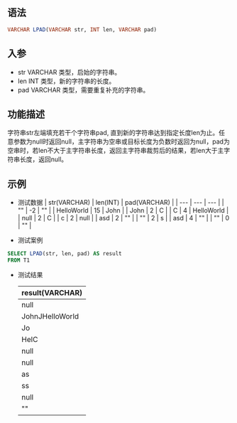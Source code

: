 ## 语法

```sql
VARCHAR LPAD(VARCHAR str, INT len, VARCHAR pad)
```

## 入参

- str VARCHAR 类型，启始的字符串。
- len INT 类型，新的字符串的长度。
- pad VARCHAR 类型，需要重复补充的字符串。

## 功能描述

字符串str左端填充若干个字符串pad, 直到新的字符串达到指定长度len为止。任意参数为null时返回null，主字符串为空串或目标长度为负数时返回为null，pad为空串时，若len不大于主字符串长度，返回主字符串裁剪后的结果，若len大于主字符串长度，返回null。

## 示例

- 测试数据 | str(VARCHAR) | len(INT) | pad(VARCHAR) | | --- | --- | --- | | "" | -2 | "" | | HelloWorld | 15 | John | | John | 2 | C | | C | 4 | HelloWorld | | null | 2 | C | | c | 2 | null | | asd | 2 | "" | | "" | 2 | s | | asd | 4 | "" | | "" | 0 | "" |


- 测试案例

```sql
SELECT LPAD(str, len, pad) AS result
FROM T1
```

- 测试结果

  | result(VARCHAR) |
    | --- |
  | null |
  | JohnJHelloWorld |
  | Jo |
  | HelC |
  | null |
  | null |
  | as |
  | ss |
  | null |
  | "" |

